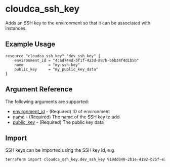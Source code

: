# cloudca_ssh_key

Adds an SSH key to the environment so that it can be associated with instances.

## Example Usage

```hcl
resource "cloudca_ssh_key" "dev_ssh_key" {
    environment_id = "4cad744d-bf1f-423d-887b-bbb34f4d1b5b"
    name           = "my-ssh-key"
    public_key     = "my_public_key_data"
}
```

## Argument Reference

The following arguments are supported:

- [environment_id](#environment_id) - (Required) ID of environment
- [name](#name) - (Required) The name of the SSH key to add
- [public_key](#public_key) - (Required) The public key data

## Import

SSH keys can be imported using the SSH key id, e.g.

```bash
terraform import cloudca_ssh_key.dev_ssh_key 919dd040-2b1e-4192-b25f-e3b8beca96e1
```
